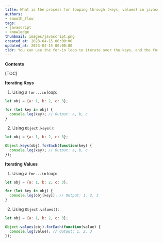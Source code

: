 ```yaml
---
title: What is the process for looping through (keys, values) in javascript?
authors:
- smooth_flow
tags:
- javascript
- knowledge
thumbnail: images/javascript.png
created_at: 2023-04-15 00:00:00
updated_at: 2023-04-15 00:00:00
tldr: You can use the for-in loop to iterate over the keys, and the for-of loop to iterate over the values.
---
```


**Contents**

[TOC]

**Iterating Keys**

1. Using a `for...in` loop: 
```javascript
let obj = {a: 1, b: 2, c: 3};

for (let key in obj) {
  console.log(key); // Output: a, b, c
}
```

2. Using `Object.keys()`: 
```javascript
let obj = {a: 1, b: 2, c: 3};

Object.keys(obj).forEach(function(key) {
  console.log(key); // Output: a, b, c
});
```

**Iterating Values**

1. Using a `for...in` loop: 
```javascript
let obj = {a: 1, b: 2, c: 3};

for (let key in obj) {
  console.log(obj[key]); // Output: 1, 2, 3
}
```

2. Using `Object.values()`: 
```javascript
let obj = {a: 1, b: 2, c: 3};

Object.values(obj).forEach(function(value) {
  console.log(value); // Output: 1, 2, 3
});
```
